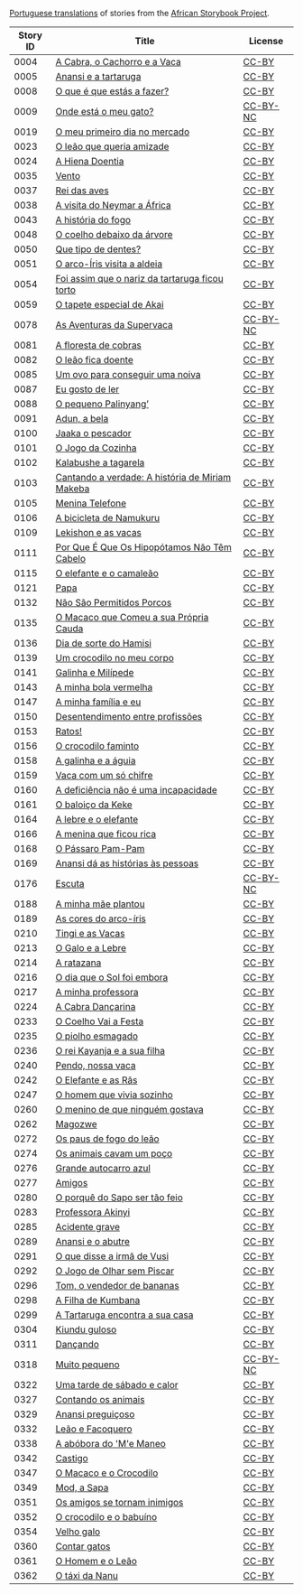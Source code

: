 [Portuguese translations](http://my.africanstorybook.org/language/portuguese) of stories from the [African Storybook Project](http://my.africanstorybook.org).

Story ID | Title | License
-------- | ----- | -------
0004 | [A Cabra, o Cachorro e a Vaca](http://my.africanstorybook.org/stories/cabra-o-cachorro-e-vaca) | [CC-BY](https://creativecommons.org/licenses/by/3.0/)
0005 | [Anansi e a tartaruga](http://my.africanstorybook.org/stories/anansi-e-tartaruga) | [CC-BY](https://creativecommons.org/licenses/by/4.0/)
0008 | [O que é que estás a fazer?](http://my.africanstorybook.org/stories/o-que-%C3%A9-que-est%C3%A1s-fazer) | [CC-BY](https://creativecommons.org/licenses/by/3.0/)
0009 | [Onde está o meu gato?](http://my.africanstorybook.org/stories/onde-est%C3%A1-o-meu-gato) | [CC-BY-NC](https://creativecommons.org/licenses/by-nc/3.0/)
0019 | [O meu primeiro dia no mercado](http://my.africanstorybook.org/stories/o-meu-primeiro-dia-no-mercado) | [CC-BY](https://creativecommons.org/licenses/by/4.0/)
0023 | [O leão que queria amizade](http://my.africanstorybook.org/stories/o-le%C3%A3o-que-queria-amizade) | [CC-BY](https://creativecommons.org/licenses/by/3.0/)
0024 | [A Hiena Doentia](http://my.africanstorybook.org/stories/hiena-doentia) | [CC-BY](https://creativecommons.org/licenses/by/4.0/)
0035 | [Vento](http://my.africanstorybook.org/stories/vento) | [CC-BY](https://creativecommons.org/licenses/by/4.0/)
0037 | [Rei das aves](http://my.africanstorybook.org/stories/rei-das-aves) | [CC-BY](https://creativecommons.org/licenses/by/3.0/)
0038 | [A visita do Neymar a África](http://my.africanstorybook.org/stories/visita-do-neymar-%C3%A1frica) | [CC-BY](https://creativecommons.org/licenses/by/3.0/)
0043 | [A história do fogo](http://my.africanstorybook.org/stories/hist%C3%B3ria-do-fogo) | [CC-BY](https://creativecommons.org/licenses/by/3.0/)
0048 | [O coelho debaixo da árvore](http://my.africanstorybook.org/stories/o-coelho-debaixo-da-%C3%A1rvore) | [CC-BY](https://creativecommons.org/licenses/by/3.0/)
0050 | [Que tipo de dentes?](http://my.africanstorybook.org/stories/que-tipo-de-dentes) | [CC-BY](https://creativecommons.org/licenses/by/3.0/)
0051 | [O arco-Íris visita a aldeia](http://my.africanstorybook.org/stories/o-arco-%C3%ADris-visita-aldeia) | [CC-BY](https://creativecommons.org/licenses/by/4.0/)
0054 | [Foi assim que o nariz da tartaruga ficou torto](http://my.africanstorybook.org/stories/foi-assim-que-o-nariz-da-tartaruga-ficou-torto) | [CC-BY](https://creativecommons.org/licenses/by/4.0/)
0059 | [O tapete especial de Akai](http://my.africanstorybook.org/stories/o-tapete-especial-de-akai) | [CC-BY](https://creativecommons.org/licenses/by/4.0/)
0078 | [As Aventuras da Supervaca](http://my.africanstorybook.org/stories/aventuras-da-supervaca) | [CC-BY-NC](https://creativecommons.org/licenses/by-nc/4.0/)
0081 | [A floresta de cobras](http://my.africanstorybook.org/stories/floresta-de-cobras) | [CC-BY](https://creativecommons.org/licenses/by/4.0/)
0082 | [O leão fica doente](http://my.africanstorybook.org/stories/o-leão-fica-doente-0) | [CC-BY](https://creativecommons.org/licenses/by/4.0/)
0085 | [Um ovo para conseguir uma noiva](http://my.africanstorybook.org/stories/um-ovo-para-conseguir-uma-noiva) | [CC-BY](https://creativecommons.org/licenses/by/3.0/)
0087 | [Eu gosto de ler](http://my.africanstorybook.org/stories/eu-gosto-de-ler) | [CC-BY](https://creativecommons.org/licenses/by/3.0/)
0088 | [O pequeno Palinyang’](http://my.africanstorybook.org/stories/o-pequeno-palinyang%E2%80%99) | [CC-BY](https://creativecommons.org/licenses/by/3.0/)
0091 | [Adun, a bela](http://my.africanstorybook.org/stories/adun-bela-0) | [CC-BY](https://creativecommons.org/licenses/by/4.0/)
0100 | [Jaaka o pescador](http://my.africanstorybook.org/stories/jaaka-o-pescador) | [CC-BY](https://creativecommons.org/licenses/by/3.0/)
0101 | [O Jogo da Cozinha](http://my.africanstorybook.org/stories/o-jogo-da-cozinha) | [CC-BY](https://creativecommons.org/licenses/by/3.0/)
0102 | [Kalabushe a tagarela](http://my.africanstorybook.org/stories/kalabushe-tagarela) | [CC-BY](https://creativecommons.org/licenses/by/4.0/)
0103 | [Cantando a verdade: A história de Miriam Makeba](http://my.africanstorybook.org/stories/cantando-verdade-hist%C3%B3ria-de-miriam-makeba) | [CC-BY](https://creativecommons.org/licenses/by/3.0/)
0105 | [Menina Telefone](http://my.africanstorybook.org/stories/menina-telefone) | [CC-BY](https://creativecommons.org/licenses/by/4.0/)
0106 | [A bicicleta de Namukuru](http://my.africanstorybook.org/stories/bicicleta-de-namukuru) | [CC-BY](https://creativecommons.org/licenses/by/4.0/)
0109 | [Lekishon e as vacas](http://my.africanstorybook.org/stories/lekishon-e-vacas) | [CC-BY](https://creativecommons.org/licenses/by/4.0/)
0111 | [Por Que É Que Os Hipopótamos Não Têm Cabelo](http://my.africanstorybook.org/stories/por-que-é-que-os-hipopótamos-não-têm-cabelo-1) | [CC-BY](https://creativecommons.org/licenses/by/4.0/)
0115 | [O elefante e o camaleão](http://my.africanstorybook.org/stories/o-elefante-e-o-camale%C3%A3o) | [CC-BY](https://creativecommons.org/licenses/by/4.0/)
0121 | [Papa](http://my.africanstorybook.org/stories/papa) | [CC-BY](https://creativecommons.org/licenses/by/3.0/)
0132 | [Não São Permitidos Porcos](http://my.africanstorybook.org/stories/n%C3%A3o-s%C3%A3o-permitidos-porcos) | [CC-BY](https://creativecommons.org/licenses/by/3.0/)
0135 | [O Macaco que Comeu a sua Própria Cauda](http://my.africanstorybook.org/stories/o-macaco-que-comeu-sua-própria-cauda) | [CC-BY](https://creativecommons.org/licenses/by/4.0/)
0136 | [Dia de sorte do Hamisi](http://my.africanstorybook.org/stories/dia-de-sorte-do-hamisi) | [CC-BY](https://creativecommons.org/licenses/by/3.0/)
0139 | [Um crocodilo no meu corpo](http://my.africanstorybook.org/stories/um-crocodilo-no-meu-corpo) | [CC-BY](https://creativecommons.org/licenses/by/3.0/)
0141 | [Galinha e Milípede](http://my.africanstorybook.org/stories/galinha-e-mil%C3%ADpede) | [CC-BY](https://creativecommons.org/licenses/by/3.0/)
0143 | [A minha bola vermelha](http://my.africanstorybook.org/stories/minha-bola-vermelha) | [CC-BY](https://creativecommons.org/licenses/by/4.0/)
0147 | [A minha família e eu ](http://my.africanstorybook.org/stories/minha-fam%C3%ADlia-e-eu) | [CC-BY](https://creativecommons.org/licenses/by/4.0/)
0150 | [Desentendimento entre profissões](http://my.africanstorybook.org/stories/desentendimento-entre-profiss%C3%B5es) | [CC-BY](https://creativecommons.org/licenses/by/4.0/)
0153 | [Ratos!](http://my.africanstorybook.org/stories/ratos) | [CC-BY](https://creativecommons.org/licenses/by/4.0/)
0156 | [O crocodilo faminto](http://my.africanstorybook.org/stories/o-crocodilo-faminto) | [CC-BY](https://creativecommons.org/licenses/by/3.0/)
0158 | [A galinha e a águia](http://my.africanstorybook.org/stories/galinha-e-%C3%A1guia) | [CC-BY](https://creativecommons.org/licenses/by/3.0/)
0159 | [Vaca com um só chifre](http://my.africanstorybook.org/stories/vaca-com-um-s%C3%B3-chifre) | [CC-BY](https://creativecommons.org/licenses/by/3.0/)
0160 | [A deficiência não é uma incapacidade](http://my.africanstorybook.org/stories/defici%C3%AAncia-n%C3%A3o-%C3%A9-uma-incapacidade) | [CC-BY](https://creativecommons.org/licenses/by/4.0/)
0161 | [O baloiço da Keke](http://my.africanstorybook.org/stories/o-baloi%C3%A7o-da-keke) | [CC-BY](https://creativecommons.org/licenses/by/3.0/)
0164 | [A lebre e o elefante](http://my.africanstorybook.org/stories/lebre-e-o-elefante) | [CC-BY](https://creativecommons.org/licenses/by/3.0/)
0166 | [A menina que ficou rica](http://my.africanstorybook.org/stories/menina-que-ficou-rica) | [CC-BY](https://creativecommons.org/licenses/by/3.0/)
0168 | [O Pássaro Pam-Pam](http://my.africanstorybook.org/stories/o-p%C3%A1ssaro-pam-pam) | [CC-BY](https://creativecommons.org/licenses/by/3.0/)
0169 | [Anansi dá as histórias às pessoas](http://my.africanstorybook.org/stories/anansi-d%C3%A1-hist%C3%B3rias-%C3%A0s-pessoas) | [CC-BY](https://creativecommons.org/licenses/by/4.0/)
0176 | [Escuta](http://my.africanstorybook.org/stories/escuta) | [CC-BY-NC](https://creativecommons.org/licenses/by-nc/3.0/)
0188 | [A minha mãe plantou](http://my.africanstorybook.org/stories/minha-m%C3%A3e-plantou) | [CC-BY](https://creativecommons.org/licenses/by/3.0/)
0189 | [As cores do arco-íris](http://my.africanstorybook.org/stories/cores-do-arco-%C3%ADris) | [CC-BY](https://creativecommons.org/licenses/by/4.0/)
0210 | [Tingi e as Vacas](http://my.africanstorybook.org/stories/tingi-e-vacas) | [CC-BY](https://creativecommons.org/licenses/by/3.0/)
0213 | [O Galo e a Lebre](http://my.africanstorybook.org/stories/o-galo-e-lebre) | [CC-BY](https://creativecommons.org/licenses/by/4.0/)
0214 | [A ratazana](http://my.africanstorybook.org/stories/ratazana) | [CC-BY](https://creativecommons.org/licenses/by/3.0/)
0216 | [O dia que o Sol foi embora](http://my.africanstorybook.org/stories/o-dia-que-o-sol-foi-embora) | [CC-BY](https://creativecommons.org/licenses/by/4.0/)
0217 | [A minha professora](http://my.africanstorybook.org/stories/minha-professora) | [CC-BY](https://creativecommons.org/licenses/by/3.0/)
0224 | [A Cabra Dançarina](http://my.africanstorybook.org/stories/cabra-dan%C3%A7arina) | [CC-BY](https://creativecommons.org/licenses/by/3.0/)
0233 | [O Coelho Vai a Festa](http://my.africanstorybook.org/stories/o-coelho-vai-festa) | [CC-BY](https://creativecommons.org/licenses/by/4.0/)
0235 | [O piolho esmagado](http://my.africanstorybook.org/stories/o-piolho-esmagado) | [CC-BY](https://creativecommons.org/licenses/by/3.0/)
0236 | [O rei Kayanja e a sua filha](http://my.africanstorybook.org/stories/o-rei-kayanja-e-sua-filha) | [CC-BY](https://creativecommons.org/licenses/by/3.0/)
0240 | [Pendo, nossa vaca](http://my.africanstorybook.org/stories/pendo-nossa-vaca) | [CC-BY](https://creativecommons.org/licenses/by/3.0/)
0242 | [O Elefante e as Rãs](http://my.africanstorybook.org/stories/o-elefante-e-rãs) | [CC-BY](https://creativecommons.org/licenses/by/4.0/)
0247 | [O homem que vivia sozinho](http://my.africanstorybook.org/stories/o-homem-que-vivia-sozinho) | [CC-BY](https://creativecommons.org/licenses/by/3.0/)
0260 | [O menino de que ninguém gostava](http://my.africanstorybook.org/stories/o-menino-de-que-ningu%C3%A9m-gostava) | [CC-BY](https://creativecommons.org/licenses/by/4.0/)
0262 | [Magozwe ](http://my.africanstorybook.org/stories/magozwe-6) | [CC-BY](https://creativecommons.org/licenses/by/4.0/)
0272 | [Os paus de fogo do leão](http://my.africanstorybook.org/stories/os-paus-de-fogo-do-le%C3%A3o) | [CC-BY](https://creativecommons.org/licenses/by/3.0/)
0274 | [Os animais cavam um poço](http://my.africanstorybook.org/stories/os-animais-cavam-um-poço) | [CC-BY](https://creativecommons.org/licenses/by/4.0/)
0276 | [Grande autocarro azul](http://my.africanstorybook.org/stories/grande-autocarro-azul) | [CC-BY](https://creativecommons.org/licenses/by/4.0/)
0277 | [Amigos](http://my.africanstorybook.org/stories/amigos) | [CC-BY](https://creativecommons.org/licenses/by/3.0/)
0280 | [O porquê do Sapo ser tão feio](http://my.africanstorybook.org/stories/o-porqu%C3%AA-do-sapo-ser-t%C3%A3o-feio) | [CC-BY](https://creativecommons.org/licenses/by/3.0/)
0283 | [Professora Akinyi](http://my.africanstorybook.org/stories/professora-akinyi) | [CC-BY](https://creativecommons.org/licenses/by/3.0/)
0285 | [Acidente grave](http://my.africanstorybook.org/stories/acidente-grave) | [CC-BY](https://creativecommons.org/licenses/by/3.0/)
0289 | [Anansi e o abutre](http://my.africanstorybook.org/stories/anansi-e-o-abutre) | [CC-BY](https://creativecommons.org/licenses/by/4.0/)
0291 | [O que disse a irmã de Vusi](http://my.africanstorybook.org/stories/o-que-disse-irm%C3%A3-de-vusi) | [CC-BY](https://creativecommons.org/licenses/by/4.0/)
0292 | [O Jogo de Olhar sem Piscar](http://my.africanstorybook.org/stories/o-jogo-de-olhar-sem-piscar) | [CC-BY](https://creativecommons.org/licenses/by/4.0/)
0296 | [Tom, o vendedor de bananas](http://my.africanstorybook.org/stories/tom-o-vendedor-de-bananas) | [CC-BY](https://creativecommons.org/licenses/by/4.0/)
0298 | [A Filha de Kumbana](http://my.africanstorybook.org/stories/filha-de-kumbana) | [CC-BY](https://creativecommons.org/licenses/by/4.0/)
0299 | [A Tartaruga encontra a sua casa](http://my.africanstorybook.org/stories/tartaruga-encontra-sua-casa) | [CC-BY](https://creativecommons.org/licenses/by/3.0/)
0304 | [Kiundu guloso](http://my.africanstorybook.org/stories/kiundu-guloso) | [CC-BY](https://creativecommons.org/licenses/by/4.0/)
0311 | [Dançando](http://my.africanstorybook.org/stories/dançando) | [CC-BY](https://creativecommons.org/licenses/by/4.0/)
0318 | [Muito pequeno](http://my.africanstorybook.org/stories/muito-pequeno) | [CC-BY-NC](https://creativecommons.org/licenses/by-nc/3.0/)
0322 | [Uma tarde de sábado e calor](http://my.africanstorybook.org/stories/uma-tarde-de-s%C3%A1bado-e-calor) | [CC-BY](https://creativecommons.org/licenses/by/3.0/)
0327 | [Contando os animais](http://my.africanstorybook.org/stories/contando-os-animais) | [CC-BY](https://creativecommons.org/licenses/by/3.0/)
0329 | [Anansi preguiçoso](http://my.africanstorybook.org/stories/anansi-pregui%C3%A7oso) | [CC-BY](https://creativecommons.org/licenses/by/4.0/)
0332 | [Leão e Facoquero](http://my.africanstorybook.org/stories/le%C3%A3o-e-facoquero) | [CC-BY](https://creativecommons.org/licenses/by/3.0/)
0338 | [A abóbora do 'M'e Maneo](http://my.africanstorybook.org/stories/ab%C3%B3bora-do-me-maneo) | [CC-BY](https://creativecommons.org/licenses/by/4.0/)
0342 | [Castigo](http://my.africanstorybook.org/stories/castigo) | [CC-BY](https://creativecommons.org/licenses/by/3.0/)
0347 | [O Macaco e o Crocodilo](http://my.africanstorybook.org/stories/o-macaco-e-o-crocodilo) | [CC-BY](https://creativecommons.org/licenses/by/4.0/)
0349 | [Mod, a Sapa](http://my.africanstorybook.org/stories/mod-sapa) | [CC-BY](https://creativecommons.org/licenses/by/4.0/)
0351 | [Os amigos se tornam inimigos](http://my.africanstorybook.org/stories/os-amigos-se-tornam-inimigos) | [CC-BY](https://creativecommons.org/licenses/by/4.0/)
0352 | [O crocodilo e o babuíno](http://my.africanstorybook.org/stories/o-crocodilo-e-o-babu%C3%ADno) | [CC-BY](https://creativecommons.org/licenses/by/3.0/)
0354 | [Velho galo](http://my.africanstorybook.org/stories/velho-galo) | [CC-BY](https://creativecommons.org/licenses/by/3.0/)
0360 | [Contar gatos](http://my.africanstorybook.org/stories/contar-gatos) | [CC-BY](https://creativecommons.org/licenses/by/4.0/)
0361 | [O Homem e o Leão](http://my.africanstorybook.org/stories/o-homem-e-o-leão) | [CC-BY](https://creativecommons.org/licenses/by/4.0/)
0362 | [O táxi da Nanu](http://my.africanstorybook.org/stories/o-t%C3%A1xi-da-nanu) | [CC-BY](https://creativecommons.org/licenses/by/3.0/)
